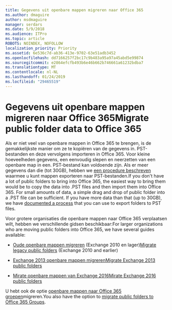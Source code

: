 ```yaml
---
title: Gegevens uit openbare mappen migreren naar Office 365
ms.author: dmaguire
author: msdmaguire
manager: serdars
ms.date: 5/9/2018
ms.audience: ITPro
ms.topic: article
ROBOTS: NOINDEX, NOFOLLOW
localization_priority: Priority
ms.assetid: 6e536c7d-ab36-413e-9702-63e51adb3452
ms.openlocfilehash: dd7166257f2bc17c9b483a95a97a45abd5e99874
ms.sourcegitcommit: e2864efcfb493b6e46b662b746661a61232bdba7
ms.translationtype: MT
ms.contentlocale: nl-NL
ms.lasthandoff: 01/24/2019
ms.locfileid: "29465519"
---
```

# <a name="migrate-public-folder-data-to-office-365"></a><span data-ttu-id="06005-102">Gegevens uit openbare mappen migreren naar Office 365</span><span class="sxs-lookup"><span data-stu-id="06005-102">Migrate public folder data to Office 365</span></span>

<span data-ttu-id="06005-p101">Als er niet veel van openbare mappen in Office 365 te brengen, is de gemakkelijkste manier om ze te kopiëren van de gegevens in. PST-bestanden en deze vervolgens importeren in Office 365. Voor kleine hoeveelheden gegevens, een eenvoudig slepen en neerzetten van een openbare map in een. PST-bestand kan voldoende zijn. Als er meer gegevens dan die (tot 30GB), hebben we [een procedure beschreven](https://technet.microsoft.com/library/dn874017%28v=exchg.150%29.aspx) waarmee u kunt mappen exporteren naar PST-bestanden.</span><span class="sxs-lookup"><span data-stu-id="06005-p101">If you don't have a lot of public folders to bring into Office 365, the easiest way to bring them would be to copy the data into .PST files and then import them into Office 365. For small amounts of data, a simple drag and drop of public folder into a .PST file can be sufficient. If you have more data than that (up to 30GB), we have [documented a process](https://technet.microsoft.com/library/dn874017%28v=exchg.150%29.aspx) that you can use to export folders to PST files.</span></span> 
  
<span data-ttu-id="06005-106">Voor grotere organisaties die openbare mappen naar Office 365 verplaatsen wilt, hebben we verschillende gidsen beschikbaar:</span><span class="sxs-lookup"><span data-stu-id="06005-106">For larger organizations who are moving public folders into Office 365, we have several guides available:</span></span>
  
- <span data-ttu-id="06005-107">[Oude openbare mappen migreren](https://technet.microsoft.com/en-us/library/dn874017%28v=exchg.150%29.aspx) (Exchange 2010 en lager)</span><span class="sxs-lookup"><span data-stu-id="06005-107">[Migrate legacy public folders](https://technet.microsoft.com/en-us/library/dn874017%28v=exchg.150%29.aspx) (Exchange 2010 and earlier)</span></span> 
    
- [<span data-ttu-id="06005-108">Exchange 2013 openbare mappen migreren</span><span class="sxs-lookup"><span data-stu-id="06005-108">Migrate Exchange 2013 public folders</span></span>](https://technet.microsoft.com/library/mt798260%28v=exchg.150%29.aspx)
    
- [<span data-ttu-id="06005-109">Mirate openbare mappen van Exchange 2016</span><span class="sxs-lookup"><span data-stu-id="06005-109">Mirate Exchange 2016 public folders</span></span>](https://technet.microsoft.com/library/mt798260%28v=exchg.160%29.aspx)
    
<span data-ttu-id="06005-110">U hebt ook de optie [openbare mappen naar Office 365 groepen](https://technet.microsoft.com/library/mt843872%28v=exchg.150%29.aspx)migreren.</span><span class="sxs-lookup"><span data-stu-id="06005-110">You also have the option to [migrate public folders to Office 365 Groups](https://technet.microsoft.com/library/mt843872%28v=exchg.150%29.aspx).</span></span>
  

